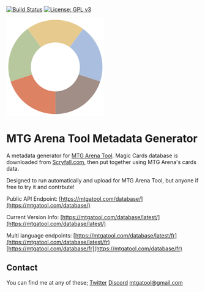 [![Build Status](https://travis-ci.org/Manuel-777/MTG-Arena-Tool-Metadata.svg?branch=master)](https://travis-ci.org/Manuel-777/MTG-Arena-Tool-Metadata)
[![License: GPL v3](https://img.shields.io/badge/License-GPLv3-blue.svg)](https://www.gnu.org/licenses/gpl-3.0)

![MTG Arena Tool](icon.png)

# MTG Arena Tool Metadata Generator
A metadata generator for [MTG Arena Tool](https://github.com/Manuel-777/MTG-Arena-Tool).
Magic Cards database is downloaded from [Scryfall.com](http://scryfall.com), then put together using MTG Arena's cards data.

Designed to run automatically and upload for MTG Arena Tool, but anyone if free to try it and contrbute!

Public API Endpoint:
[https://mtgatool.com/database/](https://mtgatool.com/database/)

Current Version Info:
[https://mtgatool.com/database/latest/](https://mtgatool.com/database/latest/)

Multi language endpoints:
[https://mtgatool.com/database/latest/fr](https://mtgatool.com/database/latest/fr)
[https://mtgatool.com/database/fr](https://mtgatool.com/database/fr)

## Contact
You can find me at any of these;
[Twitter](https://twitter.com/MEtchegaray7)
[Discord](https://discord.gg/K9bPkJy)
[mtgatool@gmail.com](mailto:mtgatool@gmail.com)
